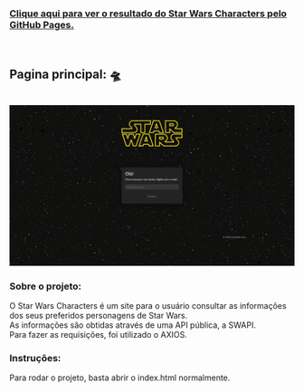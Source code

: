   <h3><a href="https://germanobier.github.io/Star-Wars-Characters/">Clique aqui para ver o resultado do Star Wars Characters pelo GitHub Pages.</a></h3>
  <br>
  <h2>Pagina principal: 🛸</h2>
  <br>
  <img src="/src/images/image.png"</img>
  <br>
  <h3>Sobre o projeto:</h3>
  O Star Wars Characters é um site para o usuário consultar as informações dos seus preferidos personagens de Star Wars.
  <br>
  As informações são obtidas através de uma API pública, a SWAPI.
  <br>
  Para fazer as requisições, foi utilizado o AXIOS.
  <br>
  <h3>Instruções:</h3>
  Para rodar o projeto, basta abrir o index.html normalmente.
